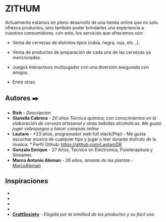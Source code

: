 # ZITHUM

Actualmente estamos en pleno desarrollo de una tienda online que no solo ofrezca productos, sino también poder brindarles una experiencia a nuestros consumidores. con esto, los servicios que ofrecemos son:

- Venta de cervezas de distintos tipos (rubia, negra, roja, etc...).

- Venta de productos de preparación de cada una de las cervezas ya mencionadas.

- Juegos Interactivos multijugador con una diversión asegurada con amigos.

- Entre otras.

## Autores ✒️

* **Rich** - *Descripcion*
* **Gianella Cabrera** - *20 años Técnica química, con conocimientos en la elaboración de cerveza artesanal y otras bebidas alcohólicas. Me gusta jugar videojuegos y hacer compras online*
* **Lautaro** - *23 años, programador web full stack(Php) - Me gusta escuchar musica de cualquier tipo y jugar o leer durante disfruto de la musica. * Perfil Github: https://github.com/LautaroDR
* **Gonzalo Enrique** - 27 Años, Tecnico en Electronica, Fisioterapeuta y Streamer.
* **Marco Antonio Aleman** - *26 años, amante de las plantas* - [MarcoAleman](https://github.com/MarcoAleman)

## Inspiraciones 

*
*
*
*
* **[CraftSociety](https://www.craftsociety.com.ar)** - *Elegida por la similitud de los productos y su facíl uso.*
